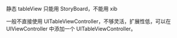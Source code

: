 
静态 tableView 只能用 StoryBoard，不能用 xib

一般不直接使用 UITableViewController，不够灵活，扩展性低，可以在 UIViewController 中添加一个 UITableViewController。

